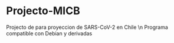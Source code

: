 # Projecto-MICB
Projecto de para proyeccion de SARS-CoV-2 en Chile \n
Programa compatible con Debian y derivadas
